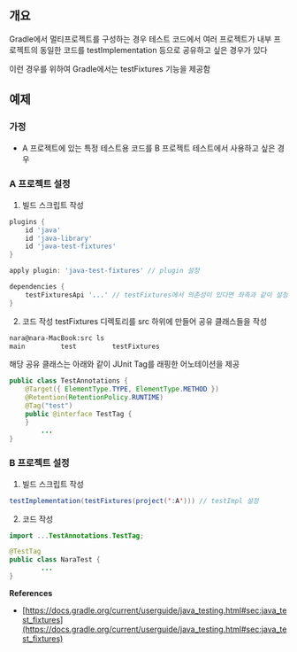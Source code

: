 ## 개요
Gradle에서 멀티프로젝트를 구성하는 경우 테스트 코드에서 여러 프로젝트가 내부 프로젝트의 동일한 코드를 testImplementation 등으로 공유하고 싶은 경우가 있다

이런 경우를 위하여 Gradle에서는 testFixtures 기능을 제공함

## 예제
### 가정
- A 프로젝트에 있는 특정 테스트용 코드를 B 프로젝트 테스트에서 사용하고 싶은 경우
### A 프로젝트 설정
1. 빌드 스크립트 작성
```groovy
plugins {
	id 'java'
	id 'java-library'
	id 'java-test-fixtures'
}

apply plugin: 'java-test-fixtures' // plugin 설정

dependencies {
	testFixturesApi '...' // testFixtures에서 의존성이 있다면 좌측과 같이 설정
}
```
2. 코드 작성
testFixtures 디렉토리를 src 하위에 만들어 공유 클래스들을 작성
```bash
nara@nara-MacBook:src ls
main         test         testFixtures
```
해당 공유 클래스는 아래와 같이 JUnit Tag를 래핑한 어노테이션을 제공
```java
public class TestAnnotations {
    @Target({ ElementType.TYPE, ElementType.METHOD })
    @Retention(RetentionPolicy.RUNTIME)
    @Tag("test")
    public @interface TestTag {
    }
		...
}
```
### B 프로젝트 설정
1. 빌드 스크립트 작성
```java
testImplementation(testFixtures(project(':A'))) // testImpl 설정
```
2. 코드 작성
```java
import ...TestAnnotations.TestTag;

@TestTag
public class NaraTest {
		...
}
```


**References**
- [https://docs.gradle.org/current/userguide/java_testing.html#sec:java_test_fixtures](https://docs.gradle.org/current/userguide/java_testing.html#sec:java_test_fixtures)